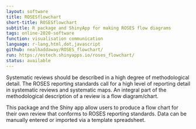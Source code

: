 ```yaml
---
layout: software
title: ROSESflowchart
short-title: ROSESflowchart
subtitle: R package and ShinyApp for making ROSES flow diagrams
tags: online-2020-software
function: visualisation communication
language: r-lang,html,dot,javascript
github: nealhaddaway/ROSES_flowchart/
run: https://estech.shinyapps.io/roses_flowchart/
status: available
---
```

Systematic reviews should be described in a high degree of methodological detail. The ROSES reporting standards call for a high level of reporting detail in systematic reviews and systematic maps. An integral part of the methodological description of a review is a flow diagram/chart.<br> 

This package and the Shiny app allow users to produce a flow chart for their own review that conforms to ROSES reporting standards. Data can be manually entered or imported via a template spreadsheet.